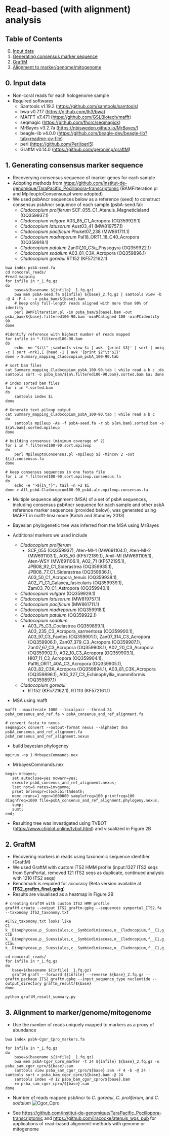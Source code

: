 # Read-based (with alignment) analysis 

## Table of Contents
0. [Input data](#input)
1. [Generating consensus marker sequence](#consensus)
2. [GraftM](#graftm)
3. [Alignment to marker/genome/mitogenome](#alignmentgenome)

## 0. Input data <a name="input"></a>
- Non-coral reads for each hologenome sample
- Required softwares 
     - Samtools v1.19.2 (https://github.com/samtools/samtools) 
     - bwa v0.7.17 (https://github.com/lh3/bwa)
     - MAFFT v7.471 (https://github.com/GSLBiotech/mafft)
     - seqmagic (https://github.com/fhcrc/seqmagick)
     - MrBayes v3.2.7a (https://nbisweden.github.io/MrBayes/)
     - beagle-lib v4.0.0 (https://github.com/beagle-dev/beagle-lib?tab=readme-ov-file)
     - perl  (https://github.com/Perl/perl5)
     - GraftM v0.14.0 (https://github.com/geronimp/graftM)

## 1. Generating consensus marker sequence <a name="consensus"></a>
- Recoverying consensus sequence of marker genes for each sample 
- Adopting methods from https://github.com/institut-de-genomique/TaraPacific_Pocillopora-transcriptomic (BAMFilteration.pl and MpileuptoConsensus.pl were adopted) 
- We used psbAncr sequences below as a reference (seed) to construct consensus psbAncr sequence of each sample (psbA-seed.fa):
  - _Cladocopium proliferum_ SCF_055_C1_Atenuis_MagneticIsland (OQ359937.1)
  - _Cladocopium vulgare_ A03_85_C1_Acropora (OQ359929.1)
  - _Cladocopium latusorum_ Aust03_41 (MW819757.1)
  - _Cladocopium pacificum_ Phuket07_238 (MW861711.1)
  - _Cladocopium madreporum_ Pal18_ORT1_18_C40_Acropora (OQ359918.1)
  - _Cladocopium patulum_ Zan07_10_C3u_Physogyra (OQ359922.1)
  - _Cladocopium sodalum_ A03_81_C3K_Acropora (OQ359896.1)
  - _Cladocopium goreaui_ RT152 (KF572162.1)

```
bwa index psbA-seed.fa
cd noncoral_reads/
#read mapping
for infile in *_1.fq.gz
do
    base=$(basename ${infile} _1.fq.gz)
    bwa mem psbA-seed.fa ${infile} ${base}_2.fq.gz | samtools view -b -@ 4 -F 4 - -o psba_bam/${base}.bam
    # keep only full-length reads aligned with more than 90% of identity
    perl BAMFilteration.pl -in psba_bam/${base}.bam -out psba_bam/${base}.filtered100-90.bam -minPCaligned 100 -minPCidentity 90    
done

#identify reference with highest number of reads mapped 
for infile in *.filtered100-90.bam
do
    echo -ne "$i\t" ;samtools view $i | awk '{print $3}' | sort | uniq -c | sort -nrk1,1 |head -1 | awk '{print $2"\t"$1}'
done > Summary_mapping_Cladocopium_psbA_100-90.tab

# sort bam files 
cat Summary_mapping_Cladocopium_psbA_100-90.tab | while read a b c ;do samtools sort -o psba_bam/${a%.filtered100-90.bam}.sorted.bam $a; done

# index sorted bam files 
for i in *.sorted.bam
do
    samtools index $i
done

# Generate text pileup output
cat Summary_mapping_Cladocopium_psbA_100-90.tab | while read a b c
do
    samtools mpileup -Aa -f psbA-seed.fa -r $b ${a%.bam}.sorted.bam -o ${a%.bam}.sorted.mpileup
done

# building consensus (minimum coverage of 2) 
for i in *.filtered100-90.sort.mpileup
do
    perl MpileuptoConsensus.pl -mpileup $i -Mincov 2 -out ${i}.consensus.fa
done

# keep consensus sequences in one fasta file 
for i in *.filtered100-90.sort.mpileup.consensus.fa
do
    echo -e ">${i%_*}"; tail -n +2 $i
done > All_psbA-Cladocopium100-90_psbA.aln.mpileup.consensus.fa
```

- Multiple sequence alignment (MSA) of a set of psbA sequences, including consensus psbAncr sequence for each sample and other psbA reference marker sequences (provided below), was generated using MAFFT in mafft-linsi mode (Katoh and Standley 2013)
- Bayesian phylogenetic tree was inferred from the MSA using MrBayes
- Additional markers we used include
  - _Cladocopium proliferum_
    - SCF_055 (OQ359937), Aten-MI-1 (MW691104.1), Aten-MI-2 (MW691103.1), A03_50 (KF572189.1), Amil-MI (MW691105.1), Aten-WSY (MW691106.1), A02_71 (KF572195.1), JPB08_92_C1_Siderastrea (OQ359935.1), JPB08_77_C1_Siderastrea (OQ359936.1), A03_50_C1_Acropora_tenuis (OQ359938.1), A02_71_C1_Galaxea_fasicularis (OQ359939.1), Zam03_70_C1_Astropora (OQ359940.1)
  - _Cladocopium vulgare_ (OQ359929.1)
  - _Cladocopium latusorum_ (MW819757.1)
  - _Cladocopium pacificum_ (MW861711.1)
  - _Cladocopium madreporum_ (OQ359918.1)
  - _Cladocopium patulum_ (OQ359922.1)
  - _Cladocopium sodalum_
    - A03_75_C3_Coelastrea OQ359899.1), A03_235_C3_Acropora_sarmentosa (OQ359900.1), A03_97_C3_Favites (OQ359901.1), Zan07_314_C3_Acropora (OQ359906.1), Zan07_379_C3_Acropora (OQ359907.1), Zan07_67_C3_Acropora (OQ359908.1), A02_20_C3_Acropora (OQ359902.1), A02_10_C3_Acropora (OQ359903.1), HI07_11_C3_Acropora (OQ359904.1), Pal16_ORT1_40A_C3_Acropora (OQ359905.1), A03_82_C3K_Acropora (OQ359894.1), A03_81_C3K_Acropora (OQ359896.1), A03_327_C3_Echinophyllia_mammiformis (OQ359897.1)
  - _Cladocopium goreaui_
    - RT152 (KF572162.1), RT113 (KF572161.1)

- MSA using mafft 
```
mafft --maxiterate 1000 --localpair --thread 24 psbA_consenus_and_ref.fa > psbA_consenus_and_ref_alignment.fa

# convert fasta to nexus
seqmagick convert --output-format nexus --alphabet dna psbA_consenus_and_ref_alignment.fa psbA_consenus_and_ref_alignment.nexus
```

- build bayesian phylogeney
```
mpirun -np 1 MrbayesCommands.nex
```

- MrbayesCommands.nex
```
begin mrbayes;
   set autoclose=yes nowarn=yes;
   execute psbA_consenus_and_ref_alignment.nexus;
   lset nst=6 rates=invgamma;
   prset brlenspr=clock:birthdeath;
   mcmc nruns=1 ngen=1000000 samplefreq=100 printfreq=100 diagnfreq=1000 file=psbA_consenus_and_ref_alignment.phylogeny.nexus;
   sump;
   sumt;
end;
```
- Resulting tree was investigated using TVBOT (https://www.chiplot.online/tvbot.html) and visualized in Figure 2B

## 2. GraftM <a name="graftm"></a>
- Recovering markers in reads using taxonomic sequence identifier (GraftM)
- We used GraftM with custom ITS2 HMM profile (input:1327 ITS2 seqs from SymPortal, removed 121 ITS2 seqs as duplicate, continued analysis with 1210 ITS2 seqs)
- Benchmark is required for accuracy (Beta version available at **[ ITS2_graftm_final.gpkg](ITS2_graftm_final.gpkg)**)
- Results are visualised as a heatmap in Figure 2B

```
# creating GraftM with custom ITS2 HMM profile 
graftM create --output ITS2_graftm.gpkg --sequences symportal_ITS2.fa --taxonomy ITS2_taxonomy.txt

#ITS2_taxonomy.txt looks like
C1	k__Dinophyceae,p__Suessiales,c__Symbiodiniaceae,o__Cladocopium,f__C1,g__C1
C1b	k__Dinophyceae,p__Suessiales,c__Symbiodiniaceae,o__Cladocopium,f__C1,g__C1b
C1au	k__Dinophyceae,p__Suessiales,c__Symbiodiniaceae,o__Cladocopium,f__C1,g__C1au

cd noncoral_reads/
for infile in *_1.fq.gz
do
   base=$(basename ${infile} _1.fq.gz)
   graftM graft --forward ${infile} --reverse ${base}_2.fq.gz --graftm_package ITS2_graftm.gpkg --input_sequence_type nucleotide --output_directory graftm_result/${base}
done

python graftM_result_summary.py
```

## 3. Alignment to marker/genome/mitogenome <a name="alignmentgenome"></a>
- Use the number of reads uniquely mapped to markers as a proxy of abundance

```
bwa index psbA-Cgor_Cpro_markers.fa

for infile in *_1.fq.gz
do
    base=$(basename ${infile} _1.fq.gz)
    bwa mem psbA-Cgor_Cpro_marker -t 24 ${infile} ${base}_2.fq.gz -o psba_sam_cgor_cpro/${base}.sam
    samtools view psba_sam_cgor_cpro/${base}.sam -F 4 -b -@ 24 | samtools sort > psba_bam_cgor_cpro/${base}.bam -@ 24
    samtools index -@ 12 psba_bam_cgor_cpro/${base}.bam
    rm psba_sam_cgor_cpro/${base}.sam
done
```
- Number of reads mapped psbAncr to _C. goreaui_, _C. proliferum_, and _C. sodalum_
![Cgor_Cpro](https://github.com/hisatakeishida/Symb-SHIN/assets/95674651/9a3436f1-993b-4ccc-8386-045fc3e404ca)


- See https://github.com/institut-de-genomique/TaraPacific_Pocillopora-transcriptomic and https://github.com/iracooke/atenuis_wgs_pub for applications of read-based alignment-methods with genome or mitogenome
